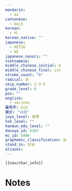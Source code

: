 ```yaml
---
mandarin:
  - mì
cantonese:
  - bei3
korean:
  - 비
korean_native: ""
japanese:
  - HITSU
  - HI
japanese_nanori: ""
vietnamese:
middle_chinese_initial: b
middle_chinese_final: iɪt
stroke_count: "8"
radical: 水
skip_number: 1-3-5
grade_level: 6
pos: ""
english:
  - secrete
羅馬字: bid
韓文: "\b빋"
joyo_level: 高等
hsk_level: ""
hanmun_edu_level: ""
danayo_id: 6207
mc_id: 5806
graphemic_classification: 必
stand_in: 分泌
aliases:
---
```

```meta-bind-embed
[[nav/char_info]]
```

# Notes
